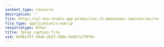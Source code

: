 ```yaml
---
content_type: resource
description: ''
file: https://ol-ocw-studio-app-production.s3.amazonaws.com/courses/res-18-005-highlights-of-calculus-spring-2010/8496c75f58ab2b23288a81bb7c2f9fdc_IDo4uPyqQbQ.srt
file_type: application/x-subrip
resourcetype: Other
title: 3play caption file
uid: 8496c75f-58ab-2b23-288a-81bb7c2f9fdc
---
```

